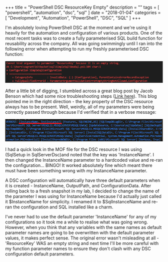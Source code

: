 +++
title = "PowerShell DSC ResourceKey Empty"
description = ""
tags = [
    "powershell",
    "automation",
    "dsc",
    "sql"
]
date = "2018-01-04"
categories = [
    "Development",
    "Automation",
    "PowerShell",
	"DSC",
	"SQL"
]
+++

I'm absolutely loving PowerShell DSC at the moment and we're using it heavily for the automation and configuration of various products. One of the most recent tasks was to create a fully parameterised SQL build function for reusability across the company. All was going swimmingly until I ran into the following error when attempting to run my freshly parameterised DSC function: 

![](/img/initial_dsc_error.PNG)

After a little bit of digging, I stumbled across a great blog post by Jacob Benson which had some nice troubleshooting steps ([Link here](http://jacobbenson.com/?p=735#sthash.zRNaYRyN.dpbs)). This blog pointed me in the right direction - the key property of the DSC resource always has to be present. Well, weirdly, all of my parameters were being correctly passed through because I'd verified that in a verbose message:

![](/img/verified_parameters.PNG)

I had a quick look in the MOF file for the DSC resource I was using (SqlSetup in SqlServerDsc)and noted that the key was 'InstanceName'. I then changed the InstanceName parameter to a hardcoded value and re-ran the configuration... BINGO! It worked absolutely fine which meant there must have been something wrong with my InstanceName parameter. 

A DSC configuration will automatically have three default parameters when it is created - InstanceName, OutputPath, and ConfigurationData. After rolling back to a fresh snapshot in my lab, I decided to change the name of the parameter I was using for InstanceName because I'd actually just called it $InstanceName for simplicity. I renamed it to $SqlInstanceName and re-ran the configuration and SQL installed like a charm. 

I've never had to use the default parameter 'InstanceName' for any of my configurations so it took me a while to realise what was going wrong. However, when you think that any variables with the same names as default parameter names are going to be overwritten with the default parameter values, it makes perfect sense. The original error wasn't misleading at all - 'ResourceKey' WAS an empty string and next time I'll be more careful with my function parameter names to ensure they don't clash with any DSC configuration default parameters.


